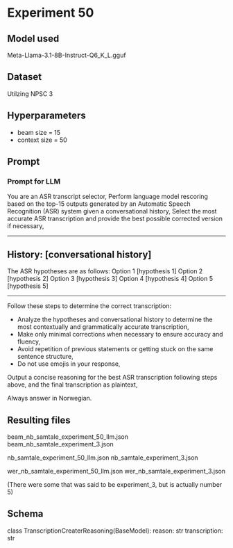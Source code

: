 # Experiment 50

## Model used

Meta-Llama-3.1-8B-Instruct-Q6_K_L.gguf

## Dataset

Utilzing NPSC 3

## Hyperparameters

- beam size = 15
- context size = 50

## Prompt

### Prompt for LLM

You are an ASR transcript selector,
Perform language model rescoring based on the top-15 outputs generated by an Automatic Speech Recognition (ASR) system given a conversational history,
Select the most accurate ASR transcription and provide the best possible corrected version if necessary,

---

## History: [conversational history]

The ASR hypotheses are as follows:
Option 1 [hypothesis 1]
Option 2 [hypothesis 2]
Option 3 [hypothesis 3]
Option 4 [hypothesis 4]
Option 5 [hypothesis 5]

---

Follow these steps to determine the correct transcription:

- Analyze the hypotheses and conversational history to determine the most contextually and grammatically accurate transcription,
- Make only minimal corrections when necessary to ensure accuracy and fluency,
- Avoid repetition of previous statements or getting stuck on the same sentence structure,
- Do not use emojis in your response,

Output a concise reasoning for the best ASR transcription following steps above, and the final transcription as plaintext,

Always answer in Norwegian.

## Resulting files

beam_nb_samtale_experiment_50_llm.json
beam_nb_samtale_experiment_3.json

nb_samtale_experiment_50_llm.json
nb_samtale_experiment_3.json

wer_nb_samtale_experiment_50_llm.json
wer_nb_samtale_experiment_3.json

(There were some that was said to be experiment_3, but is actually number 5)

## Schema

class TranscriptionCreaterReasoning(BaseModel):
reason: str
transcription: str
